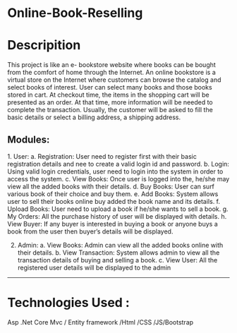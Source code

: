 # Online-Book-Reselling
<h1>Descripition </h1>

  This project is like an e- bookstore website where books can be bought from the comfort of home through the Internet.   An online bookstore is a virtual store on the Internet where customers can browse the catalog and select books of interest. User can select many books and those books stored in cart. At checkout time, the items in the shopping cart will be presented as an order. At that time, more information will be needed to complete the transaction. Usually, the customer will be asked to fill the basic details or select a billing address, a shipping address.
<h2>
Modules:
</h2>
<p>
  1.	User:
a.	Registration: User need to register first with their basic registration details and nee to create a valid login id and password.
b.	Login: Using valid login credentials, user need to login into the system in order to access the system.
c.	View Books: Once user is logged into the, he/she may view all the added books with their details.
d.	Buy Books: User can surf various book of their choice and buy them.
e.	Add Books: System allows user to sell their books online buy added the book name and its details.
f.	Upload Books: User need to upload a book if he/she wants to sell a book.
g.	My Orders: All the purchase history of user will be displayed with details.
h.	View Buyer: If any buyer is interested in buying a book or anyone buys a book from the user then buyer’s details will be displayed.
  
2.	Admin:
a.	View Books: Admin can view all the added books online with their details.
b.	View Transaction: System allows admin to view all the transaction details of buying and selling a book.
c.	View User: All the registered user details will be displayed to the admin

</p>
<hr/>
<h1>Technologies Used :</h1>
<p>Asp .Net Core Mvc / Entity framework /Html /CSS /JS/Bootstrap
</p>
